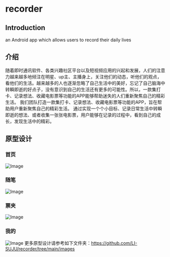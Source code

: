 # recorder
## Introduction
an Android app which allows users to record their daily lives
## 介绍
随着即时通讯软件、各类兴趣社区平台以及短视频应用的兴起和发展，人们的注意力越来越多地倾注在明星、up主、主播身上，关注他们的动态，听他们的观点，看他们的生活。越来越多的人也逐渐忽略了自己生活中的美好，忘记了自己脑海中转瞬即逝的好点子，没有意识到自己的生活还有更多的可能性。所以，一款集打卡、记录想法、收藏电影票等功能的APP能够帮助迷失的人们重新聚焦自己的精彩生活。
我们团队打造一款集打卡、记录想法、收藏电影票等功能的APP，旨在帮助用户重新聚焦自己的精彩生活。 通过实现一个个小目标、记录日常生活中转瞬即逝的想法、或者收集一张张电影票，用户能够在记录的过程中，看到自己的成长，发现生活中的精彩。
## 原型设计
### 首页
![Image](https://github.com/LI-SUJU/recorder/blob/main/images/1_%E4%B8%BB%E9%A1%B5.png)
### 随笔
![Image](https://github.com/LI-SUJU/recorder/blob/main/images/2_%E9%9A%8F%E7%AC%94.png)
### 票夹
![Image](https://github.com/LI-SUJU/recorder/blob/main/images/6_%E7%A5%A8%E5%A4%B9.png)
### 我的
![Image](https://github.com/LI-SUJU/recorder/blob/main/images/2_%E6%88%91%E7%9A%84.png)
更多原型设计请参考如下文件夹：https://github.com/LI-SUJU/recorder/tree/main/images
